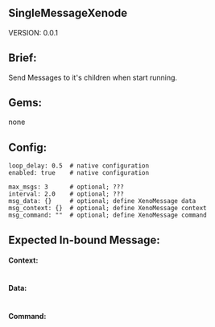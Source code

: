 ## SingleMessageXenode
VERSION: 0.0.1

## Brief:
Send Messages to it's children when start running.

## Gems:
none

## Config:
```
loop_delay: 0.5  # native configuration
enabled: true    # native configuration

max_msgs: 3      # optional; ???
interval: 2.0    # optional; ???
msg_data: {}     # optional; define XenoMessage data
msg_context: {}  # optional; define XenoMessage context
msg_command: ""  # optional; define XenoMessage command      
```

## Expected In-bound Message:
#### Context:
```
```
#### Data:
```
```
#### Command:
```
```






